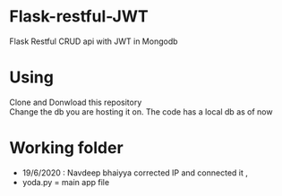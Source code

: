 # Flask-restful-JWT
Flask Restful CRUD api with JWT in Mongodb

# Using
Clone and Donwload this repository <br/>
Change the db you are hosting it on. The code has a local db as of now 

# Working folder
- 19/6/2020 : Navdeep bhaiyya corrected IP and connected it ,
- yoda.py = main app file

